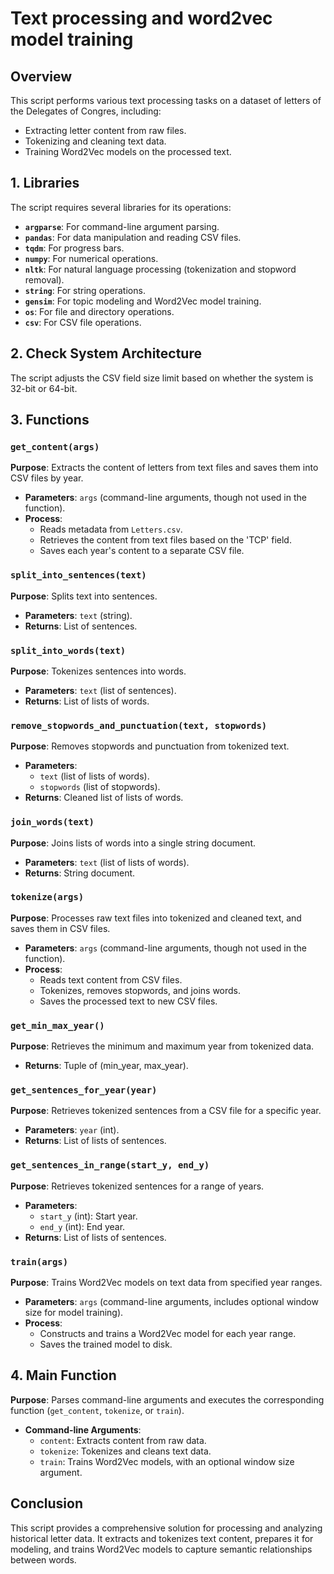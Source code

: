 # Text processing and word2vec model training

## Overview

This script performs various text processing tasks on a dataset of letters of the Delegates of Congres, including:

- Extracting letter content from raw files.
- Tokenizing and cleaning text data.
- Training Word2Vec models on the processed text.

## 1. Libraries

The script requires several libraries for its operations:

- **`argparse`**: For command-line argument parsing.
- **`pandas`**: For data manipulation and reading CSV files.
- **`tqdm`**: For progress bars.
- **`numpy`**: For numerical operations.
- **`nltk`**: For natural language processing (tokenization and stopword removal).
- **`string`**: For string operations.
- **`gensim`**: For topic modeling and Word2Vec model training.
- **`os`**: For file and directory operations.
- **`csv`**: For CSV file operations.

## 2. Check System Architecture

The script adjusts the CSV field size limit based on whether the system is 32-bit or 64-bit.

## 3. Functions

### `get_content(args)`

**Purpose**: Extracts the content of letters from text files and saves them into CSV files by year.

- **Parameters**: `args` (command-line arguments, though not used in the function).
- **Process**:
  - Reads metadata from `Letters.csv`.
  - Retrieves the content from text files based on the 'TCP' field.
  - Saves each year's content to a separate CSV file.

### `split_into_sentences(text)`

**Purpose**: Splits text into sentences.

- **Parameters**: `text` (string).
- **Returns**: List of sentences.

### `split_into_words(text)`

**Purpose**: Tokenizes sentences into words.

- **Parameters**: `text` (list of sentences).
- **Returns**: List of lists of words.

### `remove_stopwords_and_punctuation(text, stopwords)`

**Purpose**: Removes stopwords and punctuation from tokenized text.

- **Parameters**: 
  - `text` (list of lists of words).
  - `stopwords` (list of stopwords).
- **Returns**: Cleaned list of lists of words.

### `join_words(text)`

**Purpose**: Joins lists of words into a single string document.

- **Parameters**: `text` (list of lists of words).
- **Returns**: String document.

### `tokenize(args)`

**Purpose**: Processes raw text files into tokenized and cleaned text, and saves them in CSV files.

- **Parameters**: `args` (command-line arguments, though not used in the function).
- **Process**:
  - Reads text content from CSV files.
  - Tokenizes, removes stopwords, and joins words.
  - Saves the processed text to new CSV files.

### `get_min_max_year()`

**Purpose**: Retrieves the minimum and maximum year from tokenized data.

- **Returns**: Tuple of (min_year, max_year).

### `get_sentences_for_year(year)`

**Purpose**: Retrieves tokenized sentences from a CSV file for a specific year.

- **Parameters**: `year` (int).
- **Returns**: List of lists of sentences.

### `get_sentences_in_range(start_y, end_y)`

**Purpose**: Retrieves tokenized sentences for a range of years.

- **Parameters**:
  - `start_y` (int): Start year.
  - `end_y` (int): End year.
- **Returns**: List of lists of sentences.

### `train(args)`

**Purpose**: Trains Word2Vec models on text data from specified year ranges.

- **Parameters**: `args` (command-line arguments, includes optional window size for model training).
- **Process**:
  - Constructs and trains a Word2Vec model for each year range.
  - Saves the trained model to disk.

## 4. Main Function

**Purpose**: Parses command-line arguments and executes the corresponding function (`get_content`, `tokenize`, or `train`).

- **Command-line Arguments**:
  - `content`: Extracts content from raw data.
  - `tokenize`: Tokenizes and cleans text data.
  - `train`: Trains Word2Vec models, with an optional window size argument.

## Conclusion

This script provides a comprehensive solution for processing and analyzing historical letter data. It extracts and tokenizes text content, prepares it for modeling, and trains Word2Vec models to capture semantic relationships between words.
